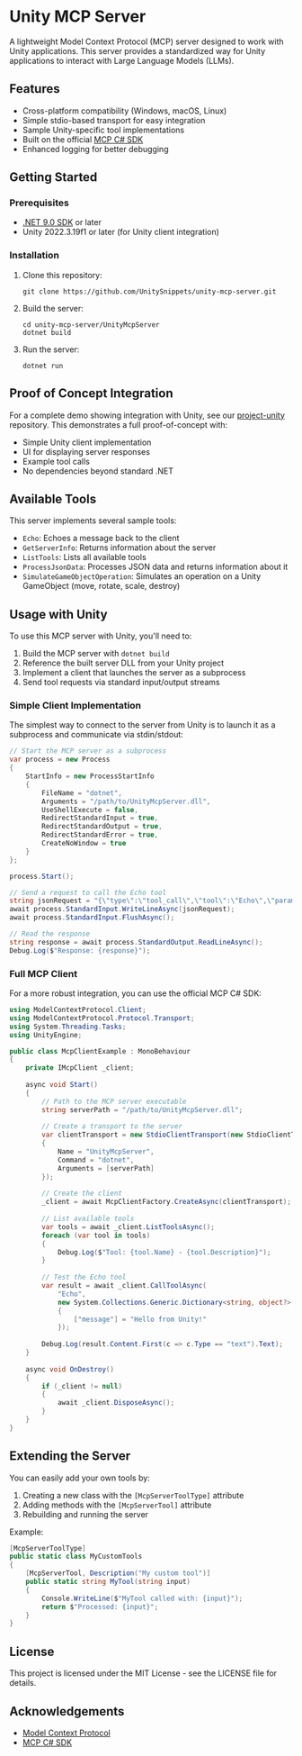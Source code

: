 # Unity MCP Server

A lightweight Model Context Protocol (MCP) server designed to work with Unity applications. This server provides a standardized way for Unity applications to interact with Large Language Models (LLMs).

## Features

- Cross-platform compatibility (Windows, macOS, Linux)
- Simple stdio-based transport for easy integration
- Sample Unity-specific tool implementations
- Built on the official [MCP C# SDK](https://github.com/modelcontextprotocol/csharp-sdk)
- Enhanced logging for better debugging

## Getting Started

### Prerequisites

- [.NET 9.0 SDK](https://dotnet.microsoft.com/download) or later
- Unity 2022.3.19f1 or later (for Unity client integration)

### Installation

1. Clone this repository:
   ```
   git clone https://github.com/UnitySnippets/unity-mcp-server.git
   ```

2. Build the server:
   ```
   cd unity-mcp-server/UnityMcpServer
   dotnet build
   ```

3. Run the server:
   ```
   dotnet run
   ```

## Proof of Concept Integration

For a complete demo showing integration with Unity, see our [project-unity](https://github.com/UnitySnippets/project-unity) repository. This demonstrates a full proof-of-concept with:

- Simple Unity client implementation
- UI for displaying server responses
- Example tool calls
- No dependencies beyond standard .NET

## Available Tools

This server implements several sample tools:

- `Echo`: Echoes a message back to the client
- `GetServerInfo`: Returns information about the server
- `ListTools`: Lists all available tools
- `ProcessJsonData`: Processes JSON data and returns information about it
- `SimulateGameObjectOperation`: Simulates an operation on a Unity GameObject (move, rotate, scale, destroy)

## Usage with Unity

To use this MCP server with Unity, you'll need to:

1. Build the MCP server with `dotnet build`
2. Reference the built server DLL from your Unity project
3. Implement a client that launches the server as a subprocess
4. Send tool requests via standard input/output streams

### Simple Client Implementation

The simplest way to connect to the server from Unity is to launch it as a subprocess and communicate via stdin/stdout:

```csharp
// Start the MCP server as a subprocess
var process = new Process
{
    StartInfo = new ProcessStartInfo
    {
        FileName = "dotnet",
        Arguments = "/path/to/UnityMcpServer.dll",
        UseShellExecute = false,
        RedirectStandardInput = true,
        RedirectStandardOutput = true,
        RedirectStandardError = true,
        CreateNoWindow = true
    }
};

process.Start();

// Send a request to call the Echo tool
string jsonRequest = "{\"type\":\"tool_call\",\"tool\":\"Echo\",\"params\":{\"message\":\"Hello from Unity!\"}}";
await process.StandardInput.WriteLineAsync(jsonRequest);
await process.StandardInput.FlushAsync();

// Read the response
string response = await process.StandardOutput.ReadLineAsync();
Debug.Log($"Response: {response}");
```

### Full MCP Client

For a more robust integration, you can use the official MCP C# SDK:

```csharp
using ModelContextProtocol.Client;
using ModelContextProtocol.Protocol.Transport;
using System.Threading.Tasks;
using UnityEngine;

public class McpClientExample : MonoBehaviour
{
    private IMcpClient _client;
    
    async void Start()
    {
        // Path to the MCP server executable
        string serverPath = "/path/to/UnityMcpServer.dll"; 
        
        // Create a transport to the server
        var clientTransport = new StdioClientTransport(new StdioClientTransportOptions
        {
            Name = "UnityMcpServer",
            Command = "dotnet",
            Arguments = [serverPath]
        });
        
        // Create the client
        _client = await McpClientFactory.CreateAsync(clientTransport);
        
        // List available tools
        var tools = await _client.ListToolsAsync();
        foreach (var tool in tools)
        {
            Debug.Log($"Tool: {tool.Name} - {tool.Description}");
        }
        
        // Test the Echo tool
        var result = await _client.CallToolAsync(
            "Echo",
            new System.Collections.Generic.Dictionary<string, object?>() 
            { 
                ["message"] = "Hello from Unity!" 
            });
            
        Debug.Log(result.Content.First(c => c.Type == "text").Text);
    }
    
    async void OnDestroy()
    {
        if (_client != null)
        {
            await _client.DisposeAsync();
        }
    }
}
```

## Extending the Server

You can easily add your own tools by:

1. Creating a new class with the `[McpServerToolType]` attribute
2. Adding methods with the `[McpServerTool]` attribute
3. Rebuilding and running the server

Example:

```csharp
[McpServerToolType]
public static class MyCustomTools
{
    [McpServerTool, Description("My custom tool")]
    public static string MyTool(string input)
    {
        Console.WriteLine($"MyTool called with: {input}");
        return $"Processed: {input}";
    }
}
```

## License

This project is licensed under the MIT License - see the LICENSE file for details.

## Acknowledgements

- [Model Context Protocol](https://github.com/modelcontextprotocol)
- [MCP C# SDK](https://github.com/modelcontextprotocol/csharp-sdk)